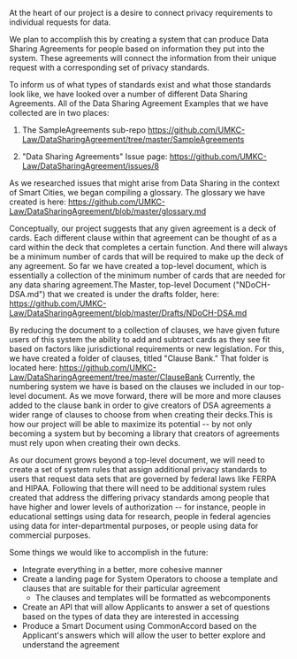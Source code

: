 At the heart of our project is a desire to connect privacy requirements to individual requests for data.

We plan to accomplish this by creating a system that can produce Data Sharing Agreements for people based on information they put into the system. These agreements will connect the information from their unique request with a corresponding set of privacy standards.

To inform us of what types of standards exist and what those standards look like, we have looked over a number of different Data Sharing Agreements. All of the Data Sharing Agreement Examples that we have collected are in two places: 

   1) The SampleAgreements sub-repo https://github.com/UMKC-Law/DataSharingAgreement/tree/master/SampleAgreements
   
   2) "Data Sharing Agreements" Issue page: https://github.com/UMKC-Law/DataSharingAgreement/issues/8

As we researched issues that might arise from Data Sharing in the context of Smart Cities, we began compiling a glossary. The glossary we have created is here: https://github.com/UMKC-Law/DataSharingAgreement/blob/master/glossary.md

Conceptually, our project suggests that any given agreement is a deck of cards. Each different clause within that agreement can be thought of as a card within the deck that completes a certain function. And there will always be a minimum number of cards that will be required to make up the deck of any agreement. So far we have created a top-level document, which is essentially a collection of the minimum number of cards that are needed for any data sharing agreement.The Master, top-level Document ("NDoCH-DSA.md") that we created is under the drafts folder, here: https://github.com/UMKC-Law/DataSharingAgreement/blob/master/Drafts/NDoCH-DSA.md 

By reducing the document to a collection of clauses, we have given future users of this system the ability to add and subtract cards as they see fit based on factors like jurisdictional requirements or new legislation. For this, we have created a folder of clauses, titled "Clause Bank." That folder is located here: https://github.com/UMKC-Law/DataSharingAgreement/tree/master/ClauseBank Currently, the numbering system we have is based on the clauses we included in our top-level document. As we move forward, there will be more and more clauses added to the clause bank in order to give creators of DSA agreements a wider range of clauses to choose from when creating their decks.This is how our project will be able to maximize its potential -- by not only becoming a system but by becoming a library that creators of agreements must rely upon when creating their own decks.

As our document grows beyond a top-level document, we will need to create a set of system rules that assign additional privacy standards to users that request data sets that are governed by federal laws like FERPA and HIPAA. Following that there will need to be additional system rules created that address the differing privacy standards among people that have higher and lower levels of authorization -- for instance, people in educational settings using data for research, people in federal agencies using data for inter-departmental purposes, or people using data for commercial purposes.

Some things we would like to accomplish in the future:
- Integrate everything in a better, more cohesive manner
- Create a landing page for System Operators to choose a template and clauses that are suitable for their particular agreement
  - The clauses and templates will be formatted as webcomponents 
- Create an API that will allow Applicants to answer a set of questions based on the types of data they are interested in accessing 
- Produce a Smart Document using CommonAccord based on the Applicant's answers which will allow the user to better explore and understand the agreement 
